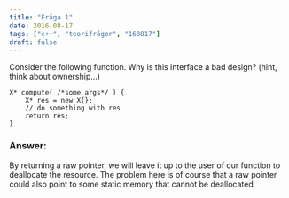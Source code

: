 ```yaml
---
title: "Fråga 1"
date: 2016-08-17
tags: ["c++", "teorifrågor", "160817"]
draft: false
---
```

Consider the following function. Why is this interface a bad design? (hint, think about ownership...)
```
X* compute( /*some args*/ ) {
    X* res = new X{};
    // do something with res 
    return res;
}
```
<!--more-->
### Answer:
By returning a raw pointer, we will leave it up to the user of our function to deallocate the resource.
The problem here is of course that a raw pointer could also point to some static memory that cannot be
deallocated.